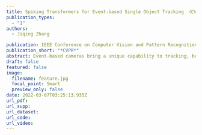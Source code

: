 ```yaml
---
title: Spiking Transformers for Event-based Single Object Tracking （CVPR 2022）
publication_types:
  - "1"
authors:
  - Jiqing Zhang

publication: IEEE Conference on Computer Vision and Pattern Recognition
publication_short: "*CVPR*"
abstract: Event-based cameras bring a unique capability to tracking, being able to function in challenging real-world conditions as a direct result of their high temporal resolution and high dynamic range. These imagers capture events asynchronously that encode rich temporal and spatial information. However, effectively extracting this information from events remains an open challenge. In this work, we propose a spiking transformer network, STNet, for single object tracking. STNet dynamically extracts and fuses information from both temporal and spatial domains. In particular, the proposed architecture features a transformer module to provide global spatial information and a spiking neural network (SNN) module for extracting temporal cues. The spiking threshold of the SNN module is dynamically adjusted based on the statistical cues of the spatial information, which we find essential in providing robust SNN features. We fuse both feature branches dynamically with a novel cross-domain attention fusion algorithm. Extensive experiments on two event-based datasets, FE240hz and EED, validate that the proposed STNet outperforms existing state-of-the-art methods in both tracking accuracy and speed with a significant margin.
draft: false
featured: false
image:
  filename: feature.jpg
  focal_point: Smart
  preview_only: false
date: 2022-03-07T03:25:13.935Z
url_pdf: 
url_supp:
url_dataset:  
url_code:
url_video:  
---
```

